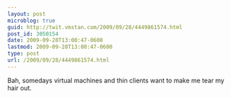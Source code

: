 ```yaml
---
layout: post
microblog: true
guid: http://twit.vmstan.com/2009/09/28/4449861574.html
post_id: 3050154
date: 2009-09-28T13:00:47-0600
lastmod: 2009-09-28T13:00:47-0600
type: post
url: /2009/09/28/4449861574.html
---
```

Bah, somedays virtual machines and thin clients want to make me tear my hair out.
